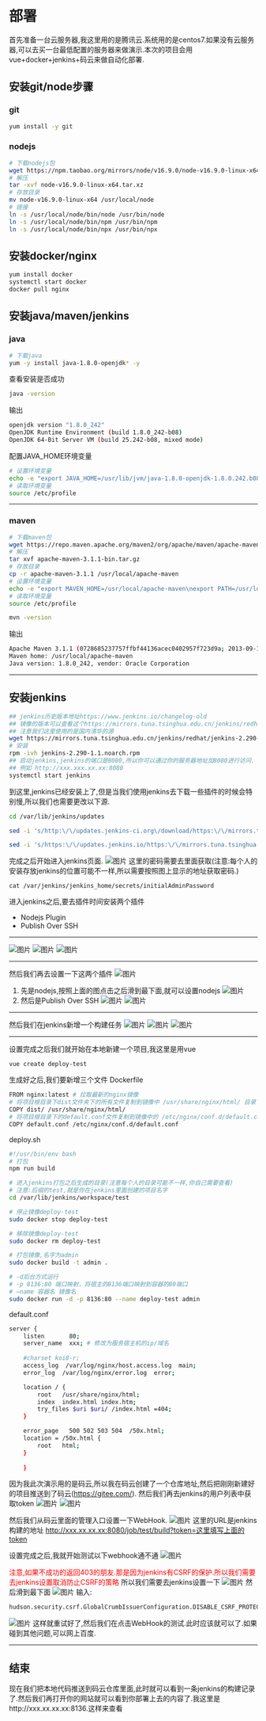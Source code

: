 # 部署
首先准备一台云服务器,我这里用的是腾讯云.系统用的是centos7.如果没有云服务器,可以去买一台最低配置的服务器来做演示.本次的项目会用vue+docker+jenkins+码云来做自动化部署.

## 安装git/node步骤
### git
```bash
yum install -y git
```
### nodejs
```bash
# 下载nodejs包
wget https://npm.taobao.org/mirrors/node/v16.9.0/node-v16.9.0-linux-x64.tar.xz
# 解压
tar -xvf node-v16.9.0-linux-x64.tar.xz
# 存放目录
mv node-v16.9.0-linux-x64 /usr/local/node
# 链接
ln -s /usr/local/node/bin/node /usr/bin/node
ln -s /usr/local/node/bin/npm /usr/bin/npm
ln -s /usr/local/node/bin/npx /usr/bin/npx
```
## 安装docker/nginx
```bash
yum install docker
systemctl start docker
docker pull nginx
```
## 安装java/maven/jenkins
### java
```bash
# 下载java
yum -y install java-1.8.0-openjdk* -y
```
查看安装是否成功
```bash
java -version
```
输出
```bash
openjdk version "1.8.0_242"
OpenJDK Runtime Environment (build 1.8.0_242-b08)
OpenJDK 64-Bit Server VM (build 25.242-b08, mixed mode)
```
配置JAVA_HOME环境变量
```bash
# 设置环境变量
echo -e "export JAVA_HOME=/usr/lib/jvm/java-1.8.0-openjdk-1.8.0.242.b08-0.el7_7.x86_64\nexport CL=$PATH:$JAVA_HOME/bin" >> /etc/profile
# 读取环境变量
source /etc/profile
```

---
### maven
```bash
# 下载maven包
wget https://repo.maven.apache.org/maven2/org/apache/maven/apache-maven/3.1.1/apache-maven-3.1.1-bin.tar.gz
# 解压
tar xvf apache-maven-3.1.1-bin.tar.gz
# 存放目录
cp -r apache-maven-3.1.1 /usr/local/apache-maven
# 设置环境变量
echo -e "export MAVEN_HOME=/usr/local/apache-maven\nexport PATH=/usr/local/apache-maven/bin:$PATH" >> /etc/profile
# 读取环境变量
source /etc/profile
```
```bash
mvn -version
```
输出
```bash
Apache Maven 3.1.1 (0728685237757ffbf44136acec0402957f723d9a; 2013-09-17 23:22:22+0800)
Maven home: /usr/local/apache-maven
Java version: 1.8.0_242, vendor: Oracle Corporation
```
---
## 安装jenkins
```bash
## jenkins历史版本地址https://www.jenkins.io/changelog-old
## 镜像的版本可以查看这个https://mirrors.tuna.tsinghua.edu.cn/jenkins/redhat
## 注意我们这里使用的是国内清华的源
wget https://mirrors.tuna.tsinghua.edu.cn/jenkins/redhat/jenkins-2.290-1.1.noarch.rpm
# 安装
rpm -ivh jenkins-2.290-1.1.noarch.rpm
## 启动jenkins,jenkins的端口是8080,所以你可以通过你的服务器地址加8080进行访问.
## 例如 http://xxx.xxx.xx.xx:8080  
systemctl start jenkins
```
到这里,jenkins已经安装上了,但是当我们使用jenkins去下载一些插件的时候会特别慢,所以我们也需要更改以下源.
```bash
cd /var/lib/jenkins/updates
```
```bash
sed -i 's/http:\/\/updates.jenkins-ci.org\/download/https:\/\/mirrors.tuna.tsinghua.edu.cn\/jenkins/g' default.json && sed -i 's/http:\/\/www.google.com/https:\/\/www.baidu.com/g' default.json
```
```bash
sed -i 's/https:\/\/updates.jenkins.io/https:\/\/mirrors.tuna.tsinghua.edu.cn\/jenkins\/updates/' /var/lib/jenkins/hudson.model.UpdateCenter.xml
```
完成之后开始进入jenkins页面.
![图片](https://s3.bmp.ovh/imgs/2022/05/03/c22c97e9958e34d6.png)
这里的密码需要去里面获取(注意:每个人的安装存放jenkins的位置可能不一样,所以需要按照图上显示的地址获取密码.)
```
cat /var/jenkins/jenkins_home/secrets/initialAdminPassword 
```
进入jenkins之后,要去插件时间安装两个插件
- Nodejs Plugin
- Publish Over SSH
---
![图片](https://s3.bmp.ovh/imgs/2022/05/04/90578a9132b56e08.png)
![图片](https://s3.bmp.ovh/imgs/2022/05/04/4bf66e0d3d0d3729.png)
![图片](https://s3.bmp.ovh/imgs/2022/05/04/f415b3487c087192.png)

---

然后我们再去设置一下这两个插件
![图片](https://s3.bmp.ovh/imgs/2022/05/04/24e76b44c32f62be.png)
1. 先是nodejs,按照上面的图点击之后滑到最下面,就可以设置nodejs
![图片](https://s3.bmp.ovh/imgs/2022/05/04/4e2c461956d68f43.png)
2. 然后是Publish Over SSH
![图片](https://s3.bmp.ovh/imgs/2022/05/04/a6d8614b157a5a52.png)
![图片](https://s3.bmp.ovh/imgs/2022/05/04/d1678f2293bfe7e2.png)

---

然后我们在jenkins新增一个构建任务
![图片](https://s3.bmp.ovh/imgs/2022/05/04/22e5f024a21b37d7.png)
![图片](https://s3.bmp.ovh/imgs/2022/05/04/4f6e01368dbf9107.png)
![图片](https://s3.bmp.ovh/imgs/2022/05/04/fa3746da718ef8eb.png)

---

设置完成之后我们就开始在本地新建一个项目,我这里是用vue
```
vue create deploy-test
```
生成好之后,我们要新增三个文件
Dockerfile
```bash
FROM nginx:latest # 拉取最新的nginx镜像
# 将项目根目录下dist文件夹下的所有文件复制到镜像中 /usr/share/nginx/html/ 目录下
COPY dist/ /usr/share/nginx/html/
# 将项目根目录下的default.conf文件复制到镜像中的 /etc/nginx/conf.d/default.conf
COPY default.conf /etc/nginx/conf.d/default.conf

```
deploy.sh
```bash
#!/usr/bin/env bash
# 打包
npm run build

# 进入jenkins打包之后生成的目录(注意每个人的目录可能不一样,你自己需要查看)
# 注意:后缀的test,就是你在jenkins里面创建的项目名字
cd /var/lib/jenkins/workspace/test

# 停止镜像deploy-test
sudo docker stop deploy-test

# 移除镜像deploy-test
sudo docker rm deploy-test

# 打包镜像,名字为admin
sudo docker build -t admin .

# -d后台方式运行
# -p 8136:80 端口映射，将宿主的8136端口映射到容器的80端口
# –name 容器名 镜像名
sudo docker run -d -p 8136:80 --name deploy-test admin

```
default.conf
```bash
server {
    listen       80;
    server_name  xxx; # 修改为服务宿主机的ip/域名
    
    #charset koi8-r;
    access_log  /var/log/nginx/host.access.log  main;
    error_log  /var/log/nginx/error.log  error;

    location / {
        root   /usr/share/nginx/html;
        index  index.html index.htm;
        try_files $uri $uri/ /index.html =404;
    }

    error_page   500 502 503 504  /50x.html;
    location = /50x.html {
        root   html;
    }
    
    }
```
因为我此次演示用的是码云,所以我在码云创建了一个仓库地址,然后把刚刚新建好的项目推送到了码云(https://gitee.com/).
然后我们再去jenkins的用户列表中获取token
![图片](https://s3.bmp.ovh/imgs/2022/05/04/132a8d7d12434292.png)
![图片](https://s3.bmp.ovh/imgs/2022/05/04/27b36a8f4d56f2a2.png)

然后我们从码云里面的管理入口设置一下WebHook.
![图片](https://s3.bmp.ovh/imgs/2022/05/04/2d2f7802204e45d3.png)
这里的URL是jenkins构建的地址
http://xxx.xx.xx.xx:8080/job/test/build?token=这里填写上面的token

设置完成之后,我就开始测试以下webhook通不通
![图片](https://s3.bmp.ovh/imgs/2022/05/04/317d694aae8396b6.png)

<font color="Red">注意,如果不成功的返回403的朋友.那是因为jenkins有CSRF的保护.所以我们需要去jenkins设置取消防止CSRF的策略</font>
所以我们需要去jenkins设置一下
![图片](https://s3.bmp.ovh/imgs/2022/05/04/43333c4b50000acf.png)
然后滑到最下面
![图片](https://s3.bmp.ovh/imgs/2022/05/04/f73027983e792ef1.png)
输入:
```bash
hudson.security.csrf.GlobalCrumbIssuerConfiguration.DISABLE_CSRF_PROTECTION = true
```
![图片](https://s3.bmp.ovh/imgs/2022/05/04/70d484c71d4cd9b4.png)
这样就重试好了,然后我们在点击WebHook的测试.此时应该就可以了.如果碰到其他问题,可以网上百度.

---

## 结束
现在我们把本地代码推送到码云仓库里面,此时就可以看到一条jenkins的构建记录了.然后我们再打开你的网站就可以看到你部署上去的内容了.我这里是http://xxx.xx.xx.xx:8136.这样来查看